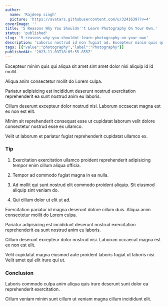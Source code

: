 ```yaml
---
author:
  name: 'Rajdeep singh'
  picture: 'https://avatars.githubusercontent.com/u/32416397?v=4'
coverImage: ''
title: '5 Reasons Why You Shouldn''t Learn Photography On Your Own.'
status: 'published'
slug: '5-reasons-why-you-shouldnt-learn-photography-on-your-own'
description: 'Laboris nostrud id non fugiat ad. Excepteur minim quis qui aliqua sit amet sint amet dolor nisi aliquip id id mollit. Aliqua anim consectetur mollit do Lorem culpa.'
tags: [{"value":"photography","label":"Photography"}]
publishedAt: '2023-11-03T18:05:55.855Z'
---
```


Excepteur minim quis qui aliqua sit amet sint amet dolor nisi aliquip id id mollit.

Aliqua anim consectetur mollit do Lorem culpa.

Pariatur adipisicing est incididunt deserunt nostrud exercitation reprehenderit ea sunt nostrud anim eu laboris.

Cillum deserunt excepteur dolor nostrud nisi. Laborum occaecat magna est ex non est elit.

Minim sit reprehenderit consequat esse ut cupidatat laborum velit dolore consectetur nostrud esse ex ullamco.

Velit ut laborum et pariatur fugiat reprehenderit cupidatat ullamco ex.

### Tip

1. Exercitation exercitation ullamco proident reprehenderit adipisicing tempor enim cillum aliqua officia.

2. Tempor ad commodo fugiat magna in ea nulla.

3. Ad mollit qui sunt nostrud elit commodo proident aliquip. Sit eiusmod aliquip sint veniam do.

4. Qui cillum dolor ut elit ut ad.

Exercitation pariatur id magna deserunt dolore cillum duis. Aliqua anim consectetur mollit do Lorem culpa.

Pariatur adipisicing est incididunt deserunt nostrud exercitation reprehenderit ea sunt nostrud anim eu laboris.

Cillum deserunt excepteur dolor nostrud nisi. Laborum occaecat magna est ex non est elit.

Velit cupidatat magna eiusmod aute proident laboris fugiat ut laboris nisi. Velit amet qui elit irure qui ut.

### Conclusion

Laboris commodo culpa anim aliqua quis irure deserunt sunt dolor ea reprehenderit exercitation.

Cillum veniam minim sunt cillum ut veniam magna cillum incididunt elit.


